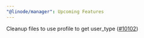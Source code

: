 ```yaml
---
"@linode/manager": Upcoming Features
---
```


Cleanup files to use profile to get user_type ([#10102](https://github.com/linode/manager/pull/10102))
